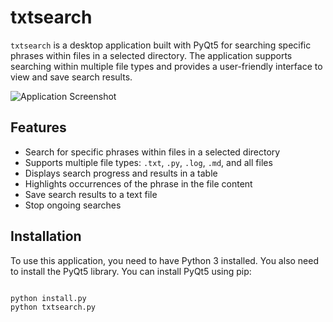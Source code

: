 # txtsearch

`txtsearch` is a desktop application built with PyQt5 for searching specific phrases within files in a selected directory. The application supports searching within multiple file types and provides a user-friendly interface to view and save search results.

![Application Screenshot](screenshot.png)

## Features

- Search for specific phrases within files in a selected directory
- Supports multiple file types: `.txt`, `.py`, `.log`, `.md`, and all files
- Displays search progress and results in a table
- Highlights occurrences of the phrase in the file content
- Save search results to a text file
- Stop ongoing searches

## Installation

To use this application, you need to have Python 3 installed. You also need to install the PyQt5 library. You can install PyQt5 using pip:

```bash

python install.py
python txtsearch.py

